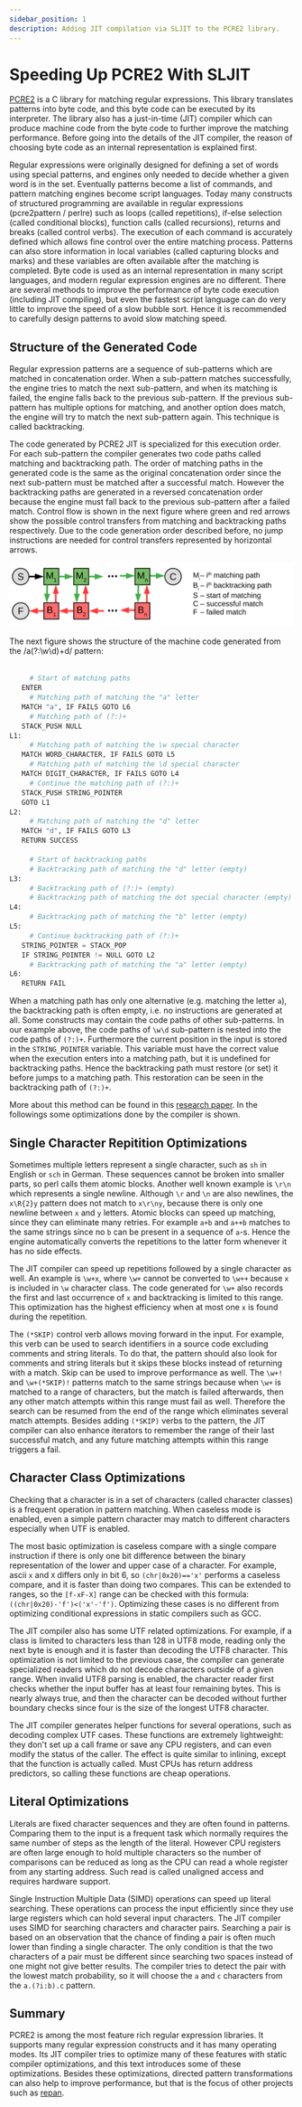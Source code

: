 ```yaml
---
sidebar_position: 1
description: Adding JIT compilation via SLJIT to the PCRE2 library.
---
```


# Speeding Up PCRE2 With SLJIT

[PCRE2](https://www.pcre.org/) is a C library for matching regular expressions. This library translates patterns into byte code, and this byte code can be executed by its interpreter. The library also has a just-in-time (JIT) compiler which can produce machine code from the byte code to further improve the matching performance. Before going into the details of the JIT compiler, the reason of choosing byte code as an internal representation is explained first.

Regular expressions were originally designed for defining a set of words using special patterns, and engines only needed to decide whether a given word is in the set. Eventually patterns become a list of commands, and pattern matching engines become script languages. Today many constructs of structured programming are available in regular expressions (pcre2pattern / perlre) such as loops (called repetitions), if-else selection (called conditional blocks), function calls (called recursions), returns and breaks (called control verbs). The execution of each command is accurately defined which allows fine control over the entire matching process. Patterns can also store information in local variables (called capturing blocks and marks) and these variables are often available after the matching is completed. Byte code is used as an internal representation in many script languages, and modern regular expression engines are no different. There are several methods to improve the performance of byte code execution (including JIT compiling), but even the fastest script language can do very little to improve the speed of a slow bubble sort. Hence it is recommended to carefully design patterns to avoid slow matching speed.

## Structure of the Generated Code

Regular expression patterns are a sequence of sub-patterns which are matched in concatenation order. When a sub-pattern matches successfully, the engine tries to match the next sub-pattern, and when its matching is failed, the engine falls back to the previous sub-pattern. If the previous sub-pattern has multiple options for matching, and another option does match, the engine will try to match the next sub-pattern again. This technique is called backtracking.

The code generated by PCRE2 JIT is specialized for this execution order. For each sub-pattern the compiler generates two code paths called matching and backtracking path. The order of matching paths in the generated code is the same as the original concatenation order since the next sub-pattern must be matched after a successful match. However the backtracking paths are generated in a reversed concatenation order because the engine must fall back to the previous sub-pattern after a failed match. Control flow is shown in the next figure where green and red arrows show the possible control transfers from matching and backtracking paths respectively. Due to the code generation order described before, no jump instructions are needed for control transfers represented by horizontal arrows.

![figure1](./figure1.svg)

The next figure shows the structure of the machine code generated from the /a(?:\w\d)+d/ pattern:

```python

     # Start of matching paths
   ENTER
     # Matching path of matching the "a" letter
   MATCH "a", IF FAILS GOTO L6
     # Matching path of (?:)+
   STACK_PUSH NULL
L1:
     # Matching path of matching the \w special character
   MATCH WORD_CHARACTER, IF FAILS GOTO L5
     # Matching path of matching the \d special character
   MATCH DIGIT_CHARACTER, IF FAILS GOTO L4
     # Continue the matching path of (?:)+
   STACK_PUSH STRING_POINTER
   GOTO L1
L2:
     # Matching path of matching the "d" letter
   MATCH "d", IF FAILS GOTO L3
   RETURN SUCCESS

     # Start of backtracking paths
     # Backtracking path of matching the "d" letter (empty)
L3:
     # Backtracking path of (?:)+ (empty)
     # Backtracking path of matching the dot special character (empty)
L4:
     # Backtracking path of matching the "b" letter (empty)
L5:
     # Continue backtracking path of (?:)+
   STRING_POINTER = STACK_POP
   IF STRING_POINTER != NULL GOTO L2
     # Backtracking path of matching the "a" letter (empty)
L6:
   RETURN FAIL
```

When a matching path has only one alternative (e.g. matching the letter `a`), the backtracking path is often empty, i.e. no instructions are generated at all. Some constructs may contain the code paths of other sub-patterns. In our example above, the code paths of `\w\d` sub-pattern is nested into the code paths of `(?:)+`. Furthermore the current position in the input is stored in the `STRING_POINTER` variable. This variable must have the correct value when the execution enters into a matching path, but it is undefined for backtracking paths. Hence the backtracking path must restore (or set) it before jumps to a matching path. This restoration can be seen in the backtracking path of `(?:)+`.

More about this method can be found in this [research paper](https://dl.acm.org/doi/abs/10.1145/2544137.2544146). In the followings some optimizations done by the compiler is shown.

## Single Character Repitition Optimizations

Sometimes multiple letters represent a single character, such as `sh` in English or `sch` in German. These sequences cannot be broken into smaller parts, so perl calls them atomic blocks. Another well known example is `\r\n` which represents a single newline. Although `\r` and `\n` are also newlines, the `x\R{2}y` pattern does not match to `x\r\ny`, because there is only one newline between `x` and `y` letters. Atomic blocks can speed up matching, since they can eliminate many retries. For example `a+b` and `a++b` matches to the same strings since no `b` can be present in a sequence of `a`-s. Hence the engine automatically converts the repetitions to the latter form whenever it has no side effects.

The JIT compiler can speed up repetitions followed by a single character as well. An example is `\w+x`, where `\w+` cannot be converted to `\w++` because `x` is included in `\w` character class. The code generated for `\w+` also records the first and last occurrence of `x` and backtracking is limited to this range. This optimization has the highest efficiency when at most one `x` is found during the repetition.

The `(*SKIP)` control verb allows moving forward in the input. For example, this verb can be used to search identifiers in a source code excluding comments and string literals. To do that, the pattern should also look for comments and string literals but it skips these blocks instead of returning with a match. Skip can be used to improve performance as well. The `\w+!` and `\w+(*SKIP)!` patterns match to the same strings because when `\w+` is matched to a range of characters, but the match is failed afterwards, then any other match attempts within this range must fail as well. Therefore the search can be resumed from the end of the range which eliminates several match attempts. Besides adding `(*SKIP)` verbs to the pattern, the JIT compiler can also enhance iterators to remember the range of their last successful match, and any future matching attempts within this range triggers a fail.

## Character Class Optimizations

Checking that a character is in a set of characters (called character classes) is a frequent operation in pattern matching. When caseless mode is enabled, even a simple pattern character may match to different characters especially when UTF is enabled.

The most basic optimization is caseless compare with a single compare instruction if there is only one bit difference between the binary representation of the lower and upper case of a character. For example, ascii `x` and `X` differs only in bit 6, so `(chr|0x20)=='x'` performs a caseless compare, and it is faster than doing two compares. This can be extended to ranges, so the `[f-xF-X]` range can be checked with this formula: `((chr|0x20)-'f')<('x'-'f')`. Optimizing these cases is no different from optimizing conditional expressions in static compilers such as GCC.

The JIT compiler also has some UTF related optimizations. For example, if a class is limited to characters less than 128 in UTF8 mode, reading only the next byte is enough and it is faster than decoding the UTF8 character. This optimization is not limited to the previous case, the compiler can generate specialized readers which do not decode characters outside of a given range. When invalid UTF8 parsing is enabled, the character reader first checks whether the input buffer has at least four remaining bytes. This is nearly always true, and then the character can be decoded without further boundary checks since four is the size of the longest UTF8 character.

The JIT compiler generates helper functions for several operations, such as decoding complex UTF cases. These functions are extremely lightweight: they don't set up a call frame or save any CPU registers, and can even modify the status of the caller. The effect is quite similar to inlining, except that the function is actually called. Must CPUs has return address predictors, so calling these functions are cheap operations.

## Literal Optimizations

Literals are fixed character sequences and they are often found in patterns. Comparing them to the input is a frequent task which normally requires the same number of steps as the length of the literal. However CPU registers are often large enough to hold multiple characters so the number of comparisons can be reduced as long as the CPU can read a whole register from any starting address. Such read is called unaligned access and requires hardware support.

Single Instruction Multiple Data (SIMD) operations can speed up literal searching. These operations can process the input efficiently since they use large registers which can hold several input characters. The JIT compiler uses SIMD for searching characters and character pairs. Searching a pair is based on an observation that the chance of finding a pair is often much lower than finding a single character. The only condition is that the two characters of a pair must be different since searching two spaces instead of one might not give better results. The compiler tries to detect the pair with the lowest match probability, so it will choose the `a` and `c` characters from the `a.(?i:b).c` pattern.

## Summary

PCRE2 is among the most feature rich regular expression libraries. It supports many regular expression constructs and it has many operating modes. Its JIT compiler tries to optimize many of these features with static compiler optimizations, and this text introduces some of these optimizations. Besides these optimizations, directed pattern transformations can also help to improve performance, but that is the focus of other projects such as [repan](https://github.com/zherczeg/repan).

